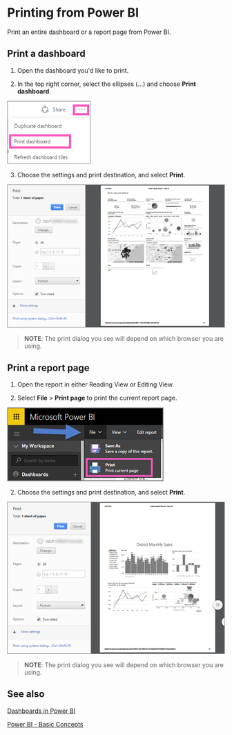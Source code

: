 ﻿<properties
   pageTitle="Print a dashboard, print a report"
   description="Printing a dashboard or report from Power BI."
   services="powerbi"
   documentationCenter=""
   authors="mihart"
   manager="mblythe"
   editor=""
   tags=""/>

<tags
   ms.service="powerbi"
   ms.devlang="NA"
   ms.topic="article"
   ms.tgt_pltfrm="NA"
   ms.workload="powerbi"
   ms.date="12/21/2015"
   ms.author="mihart"/>

# Printing from Power BI

Print an entire dashboard or a report page from Power BI.

## Print a dashboard

1. Open the dashboard you'd like to print.

2. In the top right corner, select the ellipses (...) and choose **Print dashboard**.

  ![](media/powerbi-service-print/pbi_print_dash_ellipses.png)

3. Choose the settings and print destination, and select **Print**.

  ![](media/powerbi-service-print/pbi_print_dash_new.png)

  > **NOTE**: The print dialog you see will depend on which browser you are using.

## Print a report page

1. Open the report in either Reading View or Editing View.

2. Select **File** > **Print page** to print the current report page.

  ![](media/powerbi-service-print/pbi_print_report_file.png)

2. Choose the settings and print destination, and select **Print**.

  ![](media/powerbi-service-print/pbi_print_report.png)

  > **NOTE**: The print dialog you see will depend on which browser you are using.

## See also

[Dashboards in Power BI](powerbi-service-dashboards.md)

[Power BI - Basic Concepts](powerbi-service-basic-concepts.md)
